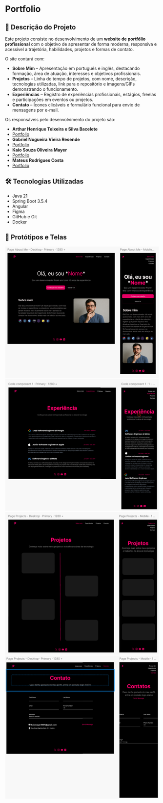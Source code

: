 # Portfolio
## 📖 Descrição do Projeto
Este projeto consiste no desenvolvimento de um **website de portfólio profissional** com o objetivo de apresentar de forma moderna, responsiva e acessível a trajetória, habilidades, projetos e formas de contato. 

O site contará com:  

- **Sobre Mim** – Apresentação em português e inglês, destacando formação, área de atuação, interesses e objetivos profissionais.  
- **Projetos** – Linha do tempo de projetos, com nome, descrição, tecnologias utilizadas, link para o repositório e imagens/GIFs demonstrando o funcionamento.  
- **Experiências** – Registro de experiências profissionais, estágios, freelas e participações em eventos ou projetos.  
- **Contato** – Ícones clicáveis e formulário funcional para envio de mensagens por e-mail.  

Os responsáveis pelo desenvolvimento do projeto são:  
- **Arthur Henrique Teixeira e Silva Bacelete**
- [Portfolio](https://link-que-sera-aberto.com)
- **Gabriel Nogueira Vieira Resende**
- [Portfolio](https://link-que-sera-aberto.com)
- **Kaio Souza Oliveira Mayer**
- [Portfolio](https://my-portfolio-dev-xi.vercel.app/about)
- **Mateus Rodrigues Costa**
- [Portfolio](https://portifolio-git-main-mateus-projects-b5111fc2.vercel.app)
## 🛠️ Tecnologias Utilizadas
- Java 21
- Spring Boot 3.5.4
- Angular
- Figma
- GitHub e Git
- Docker
## 🎨 Protótipos e Telas
![Protótipo Home](Img/Home.png)  
![Protótipo Experience](Img/Experience.png)  
![Protótipo Project](Img/Projects.png)  
![Protótipo Contact](Img/Contact.png)  



